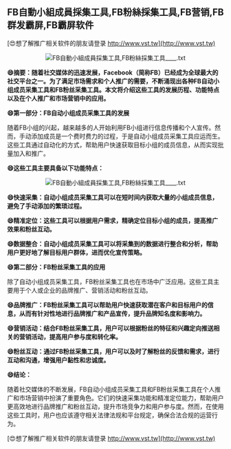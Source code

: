 ## **FB自動小組成員採集工具,FB粉絲採集工具,FB营销,FB群发霸屏,FB霸屏软件**

[😍想了解推广相关软件的朋友请登录 http://www.vst.tw](http://www.vst.tw)

 <center><img src="https://vst.tw/MP4/tuiguang/png/1.png" alt="FB自動小組成員採集工具,FB粉絲採集工具____.txt"></center>

**😄摘要：随着社交媒体的迅速发展，Facebook（简称FB）已经成为全球最大的社交平台之一。为了满足市场需求和个人推广的需要，不断涌现出各种FB自动小组成员采集工具和FB粉丝采集工具。本文将介绍这些工具的发展历程、功能特点以及在个人推广和市场营销中的应用。**

**😄第一部分：FB自动小组成员采集工具的发展**

随着FB小组的兴起，越来越多的人开始利用FB小组进行信息传播和个人宣传。然而，手动添加成员是一个费时费力的过程，于是自动小组成员采集工具应运而生。这些工具通过自动化的方式，帮助用户快速获取目标小组的成员信息，从而实现批量加入和推广。

**😄这些工具主要具备以下功能特点：**

 <center><img src="https://vst.tw/MP4/tuiguang/png/1.png" alt="FB自動小組成員採集工具,FB粉絲採集工具____.txt"></center>

**😄快速采集：自动小组成员采集工具可以在短时间内获取大量的小组成员信息，避免了手动添加的繁琐过程。**

**😄精准定位：这些工具可以根据用户需求，精确定位目标小组的成员，提高推广效果和粉丝互动。**

**😄数据整合：自动小组成员采集工具可以将采集到的数据进行整合和分析，帮助用户更好地了解目标用户群体，进而优化宣传策略。**

**😄第二部分：FB粉丝采集工具的应用**

除了自动小组成员采集工具，FB粉丝采集工具也在市场中广泛应用。这些工具主要用于个人或企业的品牌推广、营销活动和粉丝互动。

**😄品牌推广：FB粉丝采集工具可以帮助用户快速获取潜在客户和目标用户的信息，从而有针对性地进行品牌推广和产品宣传，提升品牌知名度和影响力。**

**😄营销活动：结合FB粉丝采集工具，用户可以根据粉丝的特征和兴趣定向推送相关的营销活动，提高用户参与度和转化率。**

**😄粉丝互动：通过FB粉丝采集工具，用户可以及时了解粉丝的反馈和需求，进行互动和沟通，增强用户黏性和忠诚度。**

**😄结论：**

随着社交媒体的不断发展，FB自动小组成员采集工具和FB粉丝采集工具在个人推广和市场营销中扮演了重要角色。它们的快速采集功能和精准定位能力，帮助用户更高效地进行品牌推广和粉丝互动，提升市场竞争力和用户参与度。然而，在使用这些工具时，用户也应该遵守相关法律法规和平台规定，确保合法合规的运营行为。

[😍想了解推广相关软件的朋友请登录 http://www.vst.tw](http://www.vst.tw)



